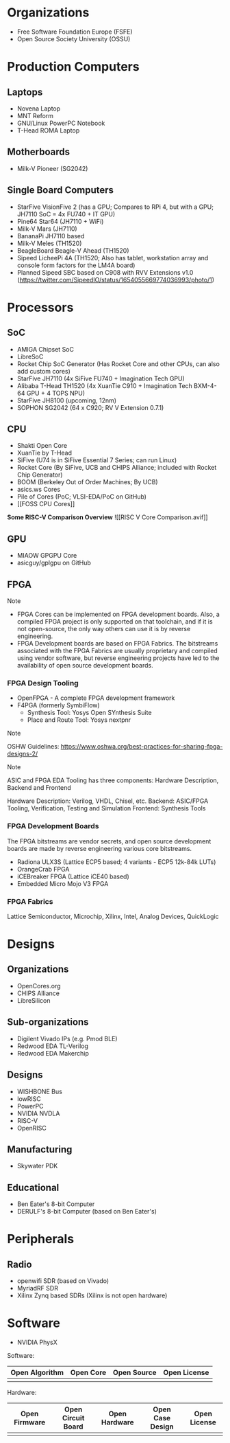 # Organizations
- Free Software Foundation Europe (FSFE)
- Open Source Society University (OSSU)
# Production Computers

## Laptops
- Novena Laptop
- MNT Reform
- GNU/Linux PowerPC Notebook
- T-Head ROMA Laptop
## Motherboards
- Milk-V Pioneer (SG2042)
## Single Board Computers
- StarFive VisionFive 2 (has a GPU; Compares to RPi 4, but with a GPU; JH7110 SoC = 4x FU740 + IT GPU)
- Pine64 Star64 (JH7110 + WiFi)
- Milk-V Mars (JH7110)
- BananaPi JH7110 based
- Milk-V Meles (TH1520)
- BeagleBoard Beagle-V Ahead (TH1520)
- Sipeed LicheePi 4A (TH1520; Also has tablet, workstation array and console form factors for the LM4A board)
- Planned Sipeed SBC based on C908 with RVV Extensions v1.0 (https://twitter.com/SipeedIO/status/1654055669774036993/photo/1)
# Processors
## SoC
- AMIGA Chipset SoC
- LibreSoC
- Rocket Chip SoC Generator (Has Rocket Core and other CPUs, can also add custom cores)
- StarFive JH7110 (4x SiFive FU740 + Imagination Tech GPU)
- Alibaba T-Head TH1520 (4x XuanTie C910 + Imagination Tech BXM-4-64 GPU + 4 TOPS NPU)
- StarFive JH8100 (upcoming, 12nm)
- SOPHON SG2042 (64 x C920; RV V Extension 0.7.1)
## CPU
- Shakti Open Core
- XuanTie by T-Head
- SiFive (U74 is in SiFive Essential 7 Series; can run Linux)
- Rocket Core (By SiFive, UCB and CHIPS Alliance; included with Rocket Chip Generator)
- BOOM (Berkeley Out of Order Machines; By UCB)
- asics.ws Cores
- Pile of Cores (PoC; VLSI-EDA/PoC on GitHub)
- [[FOSS CPU Cores]]

**Some RISC-V Comparison Overview**
	![[RISC V Core Comparison.avif]]
## GPU
- MIAOW GPGPU Core
- asicguy/gplgpu on GitHub
## FPGA

> [!NOTE]
> - FPGA Cores can be implemented on FPGA development boards. Also, a compiled FPGA project is only supported on that toolchain, and if it is not open-source, the only way others can use it is by reverse engineering.
> - FPGA Development boards are based on FPGA Fabrics. The bitstreams associated with the FPGA Fabrics are usually proprietary and compiled using vendor software, but reverse engineering projects have led to the availability of open source development boards.
### FPGA Design Tooling
- OpenFPGA - A complete FPGA development framework
- F4PGA (formerly SymbiFlow)
	- Synthesis Tool: Yosys Open SYnthesis Suite
	- Place and Route Tool: Yosys nextpnr

> [!NOTE]
> OSHW Guidelines: https://www.oshwa.org/best-practices-for-sharing-fpga-designs-2/

> [!NOTE]
> ASIC and FPGA EDA Tooling has three components: Hardware Description, Backend and Frontend
> 
> Hardware Description: Verilog, VHDL, Chisel, etc.
> Backend: ASIC/FPGA Tooling, Verification, Testing and Simulation
> Frontend: Synthesis Tools
### FPGA Development Boards
The FPGA bitstreams are vendor secrets, and open source development boards are made by reverse engineering various core bitstreams.

- Radiona ULX3S (Lattice ECP5 based; 4 variants - ECP5 12k-84k LUTs)
- OrangeCrab FPGA
- iCEBreaker FPGA (Lattice iCE40 based)
- Embedded Micro Mojo V3 FPGA
### FPGA Fabrics
Lattice Semiconductor, Microchip, Xilinx, Intel, Analog Devices, QuickLogic
# Designs
## Organizations
- OpenCores.org
- CHIPS Alliance
- LibreSilicon
## Sub-organizations
- Digilent Vivado IPs (e.g. Pmod BLE)
- Redwood EDA TL-Verilog
- Redwood EDA Makerchip
## Designs
- WISHBONE Bus
- lowRISC
- PowerPC
- NVIDIA NVDLA
- RISC-V
- OpenRISC
## Manufacturing
- Skywater PDK
## Educational
- Ben Eater's 8-bit Computer
- DERULF's 8-bit Computer (based on Ben Eater's)
# Peripherals
## Radio
- openwifi SDR (based on Vivado)
- MyriadRF SDR
- Xilinx Zynq based SDRs (Xilinx is not open hardware)
# Software
- NVIDIA PhysX

Software:

| Open Algorithm | Open Core | Open Source | Open License |
| -------------- | --------- | ----------- | ------------ |
|                |           |             |              |

Hardware:

| Open Firmware | Open Circuit Board | Open Hardware | Open Case Design | Open License |
| ------------- | ------------------ | ------------- | ---------------- | ------------ |
|               |                    |               |                  |              |